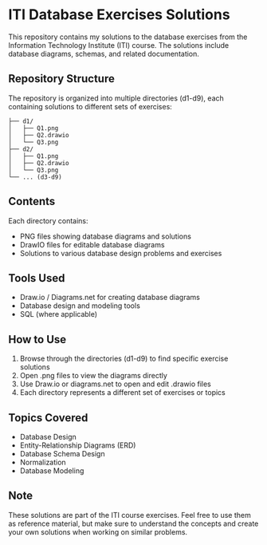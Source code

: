 # ITI Database Exercises Solutions

This repository contains my solutions to the database exercises from the Information Technology Institute (ITI) course. The solutions include database diagrams, schemas, and related documentation.

## Repository Structure

The repository is organized into multiple directories (d1-d9), each containing solutions to different sets of exercises:

```
├── d1/
│   ├── Q1.png
│   ├── Q2.drawio
│   └── Q3.png
├── d2/
│   ├── Q1.png
│   ├── Q2.drawio
│   └── Q3.png
└── ... (d3-d9)
```

## Contents

Each directory contains:
- PNG files showing database diagrams and solutions
- DrawIO files for editable database diagrams
- Solutions to various database design problems and exercises

## Tools Used

- Draw.io / Diagrams.net for creating database diagrams
- Database design and modeling tools
- SQL (where applicable)

## How to Use

1. Browse through the directories (d1-d9) to find specific exercise solutions
2. Open .png files to view the diagrams directly
3. Use Draw.io or diagrams.net to open and edit .drawio files
4. Each directory represents a different set of exercises or topics

## Topics Covered

- Database Design
- Entity-Relationship Diagrams (ERD)
- Database Schema Design
- Normalization
- Database Modeling

## Note

These solutions are part of the ITI course exercises. Feel free to use them as reference material, but make sure to understand the concepts and create your own solutions when working on similar problems.
